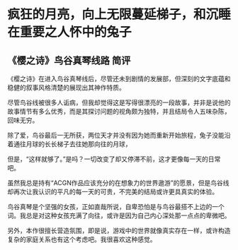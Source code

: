 # 疯狂的月亮，向上无限蔓延梯子，和沉睡在重要之人怀中的兔子
## 《樱之诗》鸟谷真琴线路 简评

《樱之诗》在进入鸟谷真琴线后，尽管还未到剧情的发展部，但深刻的文字底蕴和稳健的叙事风格清楚的展现出其神作特质。

尽管鸟谷线被很多人诟病，但我却觉得这是写得很漂亮的一段故事，并非是说他的故事情节有多么优秀，而是其探讨问题的视角颇为独特，并且结局令人五味杂陈，回味无穷。

除了爱，鸟谷最后一无所获，两位天才并没有因为她而重新开始旅程，兔子没能沿着通往月球的长长梯子去往她那向往的月球，

但是，“这样就够了。”是吗？一切改变了却又停滞不前，这才更像每一天的日常吧。

虽然我总是持有“ACGN作品应该充分的在想象力的世界遨游”的愿景，但是鸟谷线却再次让我认识的平凡的每一天的可贵，不完美的结局或许更具真实的体验。

鸟谷真琴是个坚强的女孩，正如直哉所说，自卑恐怕是与鸟谷最搭不上边的一个词。我总是对这种女孩充满了向往，或许是因为自己内心深处那一点点的卑微吧。

另外，本作很擅长营造氛围，即是说，游戏中的世界就像真实存在一样，或许构造复杂的家庭关系也有这个考虑吧。我很喜欢这种感觉。
